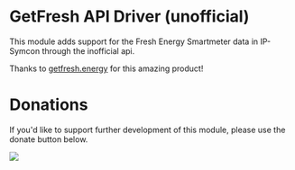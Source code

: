 # GetFresh API Driver (unofficial)
This module adds support for the Fresh Energy Smartmeter data in IP-Symcon through the inofficial api.

Thanks to <a href="https://www.getfresh.energy" target="_blank">getfresh.energy</a> for this amazing product!

# Donations
If you'd like to support further development of this module, please use the donate button below.

<a href="https://www.paypal.com/cgi-bin/webscr?cmd=_s-xclick&hosted_button_id=BX5U7SSQZDZFU" target="_blank"><img src="https://www.paypal.com/en_US/i/btn/btn_donate_LG.gif" border="0" /></a>
